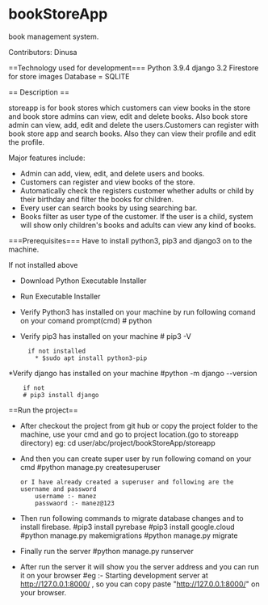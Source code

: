 # bookStoreApp
book management system.

Contributors: Dinusa

==Technology used for development===
Python 3.9.4
django 3.2
Firestore for store images
Database = SQLITE

== Description ==

storeapp is for book stores which customers can view books in the store and book store admins can view, edit and delete books. 
Also book store admin can view, add, edit and delete the users.Customers can register with book store app and search books. 
Also they can view their profile and edit the profile.

Major features include:

* Admin can add, view, edit, and delete users and books.
* Customers can register and view books of the store.
* Automatically check the registers customer whether adults or child by their birthday and filter the books for children.
* Every user can search books by using searching bar.
* Books filter as user type of the customer. If the user is a child, system will show only children's books and adults can view any kind of books.


===Prerequisites===
Have to install python3, pip3 and django3 on to the machine.

If not installed above 
* Download Python Executable Installer
* Run Executable Installer
* Verify Python3 has installed on your machine by run following comand on your comand prompt(cmd)
        # python
* Verify pip3 has installed on your machine
        # pip3 -V
        
        if not installed
          * $sudo apt install python3-pip
*Verify django has installed on your machine
        #python -m django --version 
        
        if not
        # pip3 install django

==Run the project==
* After checkout the project from git hub or copy the project folder to the machine, use your cmd and go to project location.(go to storeapp directory)
  eg: cd user/abc/project/bookStoreApp/storeapp
* And then you can create super user by run following comand on your cmd
      #python manage.py createsuperuser
      
      or I have already created a superuser and following are the username and password
          username :- manez
          passwaord :- manez@123
* Then run following commands to migrate database changes and to install firebase.
    #pip3 install pyrebase
    #pip3 install google.cloud
    #python manage.py makemigrations
    #python manage.py migrate
    
* Finally run the server
    #python manage.py runserver
    
* After run the server it will show you the server address and you can run it on your browser
 #eg :- Starting development server at http://127.0.0.1:8000/ , so you can copy paste "http://127.0.0.1:8000/" on your browser.
 
 
 
 





